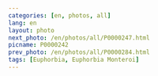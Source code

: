 ```yaml
---
categories: [en, photos, all]
lang: en
layout: photo
next_photo: /en/photos/all/P0000247.html
picname: P0000242
prev_photo: /en/photos/all/P0000284.html
tags: [Euphorbia, Euphorbia Monteroi]
---
```

